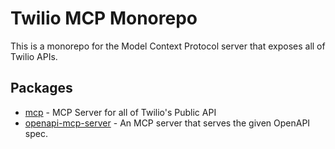 # Twilio MCP Monorepo

This is a monorepo for the Model Context Protocol server that exposes all of Twilio APIs.

## Packages

- [mcp](/packages/mcp) - MCP Server for all of Twilio's Public API
- [openapi-mcp-server](/packages/openapi-mcp-server) - An MCP server that serves the given OpenAPI spec.
